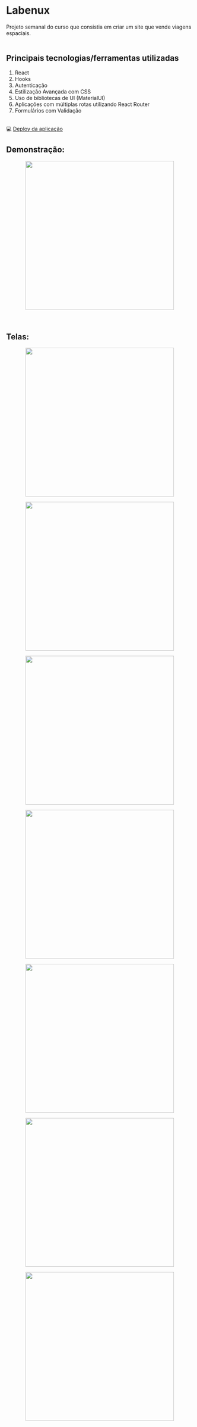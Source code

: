 # Labenux

Projeto semanal do curso que consistia em criar um site que vende viagens espaciais.
<br>
<br>
## Principais tecnologias/ferramentas utilizadas

1. React
2. Hooks
4. Autenticação
5. Estilização Avançada com CSS
6. Uso de bibliotecas de UI (MaterialUI)
7. Aplicações com múltiplas rotas utilizando React Router
8. Formulários com Validação
<br><br>


💻 [Deploy da aplicação](http://labenux-gislaine.surge.sh/)

## Demonstração: 
<p align="center">
  <img align='center' height='400' src='https://docs.google.com/uc?id=1MoUMd-oLftcs78myTzV8_Zo38S-ZnW82'>
</p>
<br>

## Telas: 
<p align="center">
  <img align='center' height='400' src='https://docs.google.com/uc?id=1uD2BXuLoclCWtTbdZVteHby8Ifx3US39'>
</p>
<p align="center">
  <img align='center' height='400' src='https://docs.google.com/uc?id=1QEsxepBU2ty6J8UfrtY2kiFPi9lQaJeo'>
</p>
<p align="center">
  <img align='center' height='400' src='https://docs.google.com/uc?id=148XoUabdUyZBuvSTZVVK-Y6vvCNk1uQE'>
</p>
<p align="center">
  <img align='center' height='400' src='https://docs.google.com/uc?id=11_XnZMP58x52C8OnRO2Ias9RYc1-QPsJ'>
</p>
<p align="center">
  <img align='center' height='400' src='https://docs.google.com/uc?id=1_b8MnLfr3hD1gU5DiKXU4aTeaDaKGqvb'>
</p>
<p align="center">
  <img align='center' height='400' src='https://docs.google.com/uc?id=1QQJ23Z0yrFrspKHZ09FxHOAN4KSyBbzU'>
</p>
<p align="center">
  <img align='center' height='400' src='https://docs.google.com/uc?id=1ELb-u9NOtnC7xCnRMfXOeYce8S5DjF-R'>
</p>
<br>
<br>

